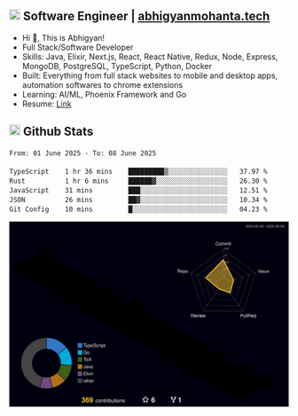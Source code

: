 ## <img src="https://media.giphy.com/media/v1.Y2lkPTc5MGI3NjExNjBuMTFuMDMxcjR0OXp2Zjk5Z3A2ajkzYWpiaDFmdWJhZzY2anM1MCZlcD12MV9naWZzX3NlYXJjaCZjdD1n/UcK7JalnjCz0k/giphy.gif" width="20" height="20" /> Software Engineer | [abhigyanmohanta.tech](https://abhigyanmohanta.tech)


- Hi 👋, This is Abhigyan!
- Full Stack/Software Developer
- Skills: Java, Elixir, Next.js, React, React Native, Redux, Node, Express, MongoDB, PostgreSQL, TypeScript, Python, Docker
- Built: Everything from full stack websites to mobile and desktop apps, automation softwares to chrome extensions
- Learning: AI/ML, Phoenix Framework and Go
- Resume: [Link](https://abhigyan-mohanta.github.io/resume/)


## <img src="https://media.giphy.com/media/v1.Y2lkPTc5MGI3NjExOTVzbjE3Z3F6bDhrNGtzYWpiODJkeTRhcHRqN3MwaGV2cTZ3ajR3eCZlcD12MV9naWZzX3NlYXJjaCZjdD1n/o0vwzuFwCGAFO/giphy.gif" width="20" height="20" /> Github Stats
<!--START_SECTION:waka-->

```txt
From: 01 June 2025 - To: 08 June 2025

TypeScript    1 hr 36 mins    █████████▒░░░░░░░░░░░░░░░   37.97 %
Rust          1 hr 6 mins     ██████▓░░░░░░░░░░░░░░░░░░   26.30 %
JavaScript    31 mins         ███░░░░░░░░░░░░░░░░░░░░░░   12.51 %
JSON          26 mins         ██▓░░░░░░░░░░░░░░░░░░░░░░   10.34 %
Git Config    10 mins         █░░░░░░░░░░░░░░░░░░░░░░░░   04.23 %
```

<!--END_SECTION:waka-->
![](./profile-3d-contrib/profile-night-rainbow.svg)

